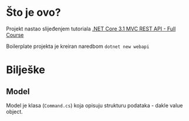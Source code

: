 # Što je ovo?
Projekt nastao slijeđenjem tutoriala [.NET Core 3.1 MVC REST API - Full Course](https://www.youtube.com/watch?v=fmvcAzHpsk8)

Boilerplate projekta je kreiran naredbom `dotnet new webapi`

# Bilješke

## Model
Model je klasa (`Command.cs`) koja opisuju strukturu podataka - dakle value object.
